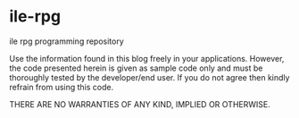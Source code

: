 # ile-rpg
ile rpg programming repository

Use the information found in this blog freely in your applications. 
However, the code presented herein is given as sample code only and must be thoroughly tested by the developer/end user. 
If you do not agree then kindly refrain from using this code. 

THERE ARE NO WARRANTIES OF ANY KIND, IMPLIED OR OTHERWISE. 
